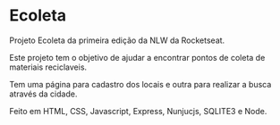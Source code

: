 # Ecoleta

Projeto Ecoleta da primeira edição da NLW da Rocketseat.

Este projeto tem o objetivo de ajudar a encontrar pontos de coleta de materiais reciclaveis.

Tem uma página para cadastro dos locais e outra para realizar a busca através da cidade.

Feito em HTML, CSS, Javascript, Express, Nunjucjs, SQLITE3 e Node.

